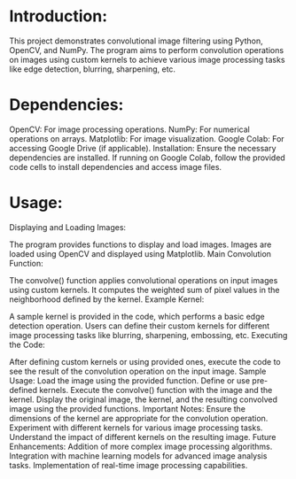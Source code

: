 # Introduction:
This project demonstrates convolutional image filtering using Python, OpenCV, and NumPy. 
The program aims to perform convolution operations on images using custom kernels to achieve 
various image processing tasks like edge detection, blurring, sharpening, etc.

# Dependencies:
OpenCV: For image processing operations.
NumPy: For numerical operations on arrays.
Matplotlib: For image visualization.
Google Colab: For accessing Google Drive (if applicable).
Installation:
Ensure the necessary dependencies are installed. If running on Google Colab, follow the 
provided code cells to install dependencies and access image files.

# Usage:
Displaying and Loading Images:

The program provides functions to display and load images. Images are loaded using OpenCV 
and displayed using Matplotlib.
Main Convolution Function:

The convolve() function applies convolutional operations on input images using custom kernels. 
It computes the weighted sum of pixel values in the neighborhood defined by the kernel.
Example Kernel:

A sample kernel is provided in the code, which performs a basic edge detection operation. 
Users can define their custom kernels for different image processing tasks like blurring, 
sharpening, embossing, etc.
Executing the Code:

After defining custom kernels or using provided ones, execute the code to see the result 
of the convolution operation on the input image.
Sample Usage:
Load the image using the provided function.
Define or use pre-defined kernels.
Execute the convolve() function with the image and the kernel.
Display the original image, the kernel, and the resulting convolved image using the provided 
functions.
Important Notes:
Ensure the dimensions of the kernel are appropriate for the convolution operation.
Experiment with different kernels for various image processing tasks.
Understand the impact of different kernels on the resulting image.
Future Enhancements:
Addition of more complex image processing algorithms.
Integration with machine learning models for advanced image analysis tasks.
Implementation of real-time image processing capabilities.
